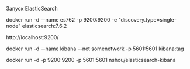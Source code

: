 Запуск ElasticSearch

docker run -d --name es762 -p 9200:9200 -e "discovery.type=single-node" elasticsearch:7.6.2

http://localhost:9200/


docker run -d --name kibana --net somenetwork -p 5601:5601 kibana:tag


docker run -d -p 9200:9200 -p 5601:5601 nshou/elasticsearch-kibana